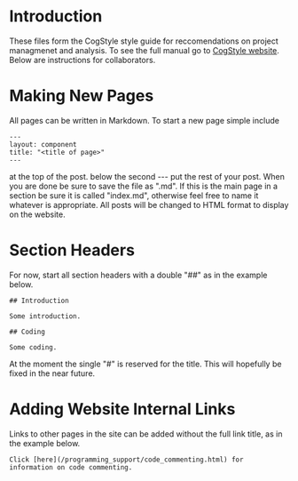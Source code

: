 # Introduction

These files form the CogStyle style guide for reccomendations on project managmenet and analysis. To see the full manual go to [CogStyle website](http://cogstyle.github.io). Below are instructions for collaborators.

# Making New Pages

All pages can be written in Markdown. To start a new page simple include

```
---
layout: component
title: "<title of page>"
---
```

at the top of the post. below the second --- put the rest of your post. When you are done be sure to save the file as ".md". If this is the main page in a section be sure it is called "index.md", otherwise feel free to name it whatever is appropriate. All posts will be changed to HTML format to display on the website.

# Section Headers

For now, start all section headers with a double "##" as in the example below.

```
## Introduction

Some introduction.

## Coding

Some coding.
```

At the moment the single "#" is reserved for the title. This will hopefully be fixed in the near future.

# Adding Website Internal Links

Links to other pages in the site can be added without the full link title, as in the example below.

```
Click [here](/programming_support/code_commenting.html) for information on code commenting.
```
